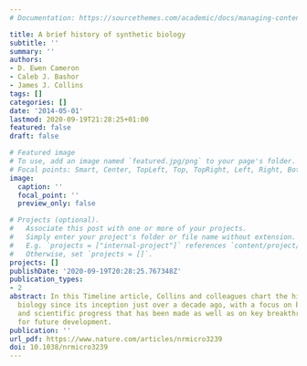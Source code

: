 ```yaml
---
# Documentation: https://sourcethemes.com/academic/docs/managing-content/

title: A brief history of synthetic biology
subtitle: ''
summary: ''
authors:
- D. Ewen Cameron
- Caleb J. Bashor
- James J. Collins
tags: []
categories: []
date: '2014-05-01'
lastmod: 2020-09-19T21:28:25+01:00
featured: false
draft: false

# Featured image
# To use, add an image named `featured.jpg/png` to your page's folder.
# Focal points: Smart, Center, TopLeft, Top, TopRight, Left, Right, BottomLeft, Bottom, BottomRight.
image:
  caption: ''
  focal_point: ''
  preview_only: false

# Projects (optional).
#   Associate this post with one or more of your projects.
#   Simply enter your project's folder or file name without extension.
#   E.g. `projects = ["internal-project"]` references `content/project/deep-learning/index.md`.
#   Otherwise, set `projects = []`.
projects: []
publishDate: '2020-09-19T20:28:25.767348Z'
publication_types:
- 2
abstract: In this Timeline article, Collins and colleagues chart the history of synthetic
  biology since its inception just over a decade ago, with a focus on both the cultural
  and scientific progress that has been made as well as on key breakthroughs and areas
  for future development.
publication: ''
url_pdf: https://www.nature.com/articles/nrmicro3239
doi: 10.1038/nrmicro3239
---
```

